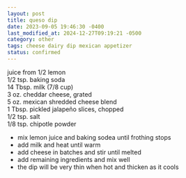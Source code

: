 ```yaml
---
layout: post
title: queso dip
date: 2023-09-05 19:46:30 -0400
last_modified_at: 2024-12-27T09:19:21 -0500
category: other
tags: cheese dairy dip mexican appetizer
status: confirmed
---
```


juice from 1/2 lemon  
1/2 tsp. baking soda  
14 Tbsp. milk (7/8 cup)  
3 oz. cheddar cheese, grated  
5 oz. mexican shredded cheese blend  
1 Tbsp. pickled jalapeño slices, chopped  
1/2 tsp. salt  
1/8 tsp. chipotle powder  
* mix lemon juice and baking sodea until frothing stops
* add milk and heat until warm
* add cheese in batches and stir until melted
* add remaining ingredients and mix well
* the dip will be very thin when hot and thicken as it cools
